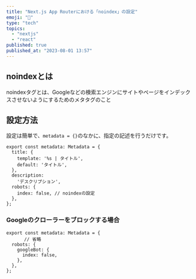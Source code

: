 ```yaml
---
title: "Next.js App Routerにおける「noindex」の設定"
emoji: "📝"
type: "tech"
topics:
  - "nextjs"
  - "react"
published: true
published_at: "2023-08-01 13:57"
---
```


## noindexとは
noindexタグとは、Googleなどの検索エンジンにサイトやページをインデックスさせないようにするためのメタタグのこと

## 設定方法
設定は簡単で、`metadata = {}`のなかに、指定の記述を行うだけです。
```tsx:layout.tsx
export const metadata: Metadata = {
  title: {
    template: '%s | タイトル',
    default: 'タイトル',
  },
  description:
    'デスクリプション',
  robots: {
    index: false, // noindexの設定
  },
};
```

### Googleのクローラーをブロックする場合
```tsx:
export const metadata: Metadata = {
　　　　// 省略
  robots: {
    googleBot: {
      index: false,
    },
  },
};
```